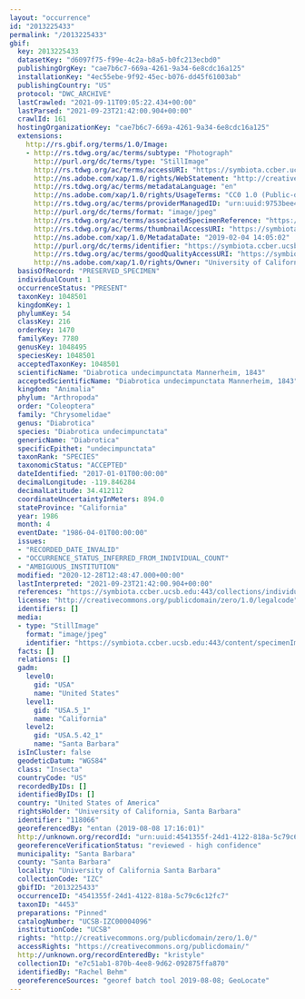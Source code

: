 ```yaml
---
layout: "occurrence"
id: "2013225433"
permalink: "/2013225433"
gbif:
  key: 2013225433
  datasetKey: "d6097f75-f99e-4c2a-b8a5-b0fc213ecbd0"
  publishingOrgKey: "cae7b6c7-669a-4261-9a34-6e8cdc16a125"
  installationKey: "4ec55ebe-9f92-45ec-b076-dd45f61003ab"
  publishingCountry: "US"
  protocol: "DWC_ARCHIVE"
  lastCrawled: "2021-09-11T09:05:22.434+00:00"
  lastParsed: "2021-09-23T21:42:00.904+00:00"
  crawlId: 161
  hostingOrganizationKey: "cae7b6c7-669a-4261-9a34-6e8cdc16a125"
  extensions:
    http://rs.gbif.org/terms/1.0/Image:
    - http://rs.tdwg.org/ac/terms/subtype: "Photograph"
      http://purl.org/dc/terms/type: "StillImage"
      http://rs.tdwg.org/ac/terms/accessURI: "https://symbiota.ccber.ucsb.edu:443/content/specimenImages/UCSB_IZC/UCSB-IZC00004/UCSB-IZC00004096_lg.jpg"
      http://ns.adobe.com/xap/1.0/rights/WebStatement: "http://creativecommons.org/publicdomain/zero/1.0/"
      http://rs.tdwg.org/ac/terms/metadataLanguage: "en"
      http://ns.adobe.com/xap/1.0/rights/UsageTerms: "CC0 1.0 (Public-domain)"
      http://rs.tdwg.org/ac/terms/providerManagedID: "urn:uuid:9753bee4-96fc-46e9-975e-ace1d2570560"
      http://purl.org/dc/terms/format: "image/jpeg"
      http://rs.tdwg.org/ac/terms/associatedSpecimenReference: "https://symbiota.ccber.ucsb.edu:443/collections/individual/index.php?occid=118066"
      http://rs.tdwg.org/ac/terms/thumbnailAccessURI: "https://symbiota.ccber.ucsb.edu:443/content/specimenImages/UCSB_IZC/UCSB-IZC00004/UCSB-IZC00004096_tn.jpg"
      http://ns.adobe.com/xap/1.0/MetadataDate: "2019-02-04 14:05:02"
      http://purl.org/dc/terms/identifier: "https://symbiota.ccber.ucsb.edu:443/content/specimenImages/UCSB_IZC/UCSB-IZC00004/UCSB-IZC00004096_lg.jpg"
      http://rs.tdwg.org/ac/terms/goodQualityAccessURI: "https://symbiota.ccber.ucsb.edu:443/content/specimenImages/UCSB_IZC/UCSB-IZC00004/UCSB-IZC00004096.jpg"
      http://ns.adobe.com/xap/1.0/rights/Owner: "University of California, Santa Barbara"
  basisOfRecord: "PRESERVED_SPECIMEN"
  individualCount: 1
  occurrenceStatus: "PRESENT"
  taxonKey: 1048501
  kingdomKey: 1
  phylumKey: 54
  classKey: 216
  orderKey: 1470
  familyKey: 7780
  genusKey: 1048495
  speciesKey: 1048501
  acceptedTaxonKey: 1048501
  scientificName: "Diabrotica undecimpunctata Mannerheim, 1843"
  acceptedScientificName: "Diabrotica undecimpunctata Mannerheim, 1843"
  kingdom: "Animalia"
  phylum: "Arthropoda"
  order: "Coleoptera"
  family: "Chrysomelidae"
  genus: "Diabrotica"
  species: "Diabrotica undecimpunctata"
  genericName: "Diabrotica"
  specificEpithet: "undecimpunctata"
  taxonRank: "SPECIES"
  taxonomicStatus: "ACCEPTED"
  dateIdentified: "2017-01-01T00:00:00"
  decimalLongitude: -119.846284
  decimalLatitude: 34.412112
  coordinateUncertaintyInMeters: 894.0
  stateProvince: "California"
  year: 1986
  month: 4
  eventDate: "1986-04-01T00:00:00"
  issues:
  - "RECORDED_DATE_INVALID"
  - "OCCURRENCE_STATUS_INFERRED_FROM_INDIVIDUAL_COUNT"
  - "AMBIGUOUS_INSTITUTION"
  modified: "2020-12-28T12:48:47.000+00:00"
  lastInterpreted: "2021-09-23T21:42:00.904+00:00"
  references: "https://symbiota.ccber.ucsb.edu:443/collections/individual/index.php?occid=118066"
  license: "http://creativecommons.org/publicdomain/zero/1.0/legalcode"
  identifiers: []
  media:
  - type: "StillImage"
    format: "image/jpeg"
    identifier: "https://symbiota.ccber.ucsb.edu:443/content/specimenImages/UCSB_IZC/UCSB-IZC00004/UCSB-IZC00004096_lg.jpg"
  facts: []
  relations: []
  gadm:
    level0:
      gid: "USA"
      name: "United States"
    level1:
      gid: "USA.5_1"
      name: "California"
    level2:
      gid: "USA.5.42_1"
      name: "Santa Barbara"
  isInCluster: false
  geodeticDatum: "WGS84"
  class: "Insecta"
  countryCode: "US"
  recordedByIDs: []
  identifiedByIDs: []
  country: "United States of America"
  rightsHolder: "University of California, Santa Barbara"
  identifier: "118066"
  georeferencedBy: "entan (2019-08-08 17:16:01)"
  http://unknown.org/recordId: "urn:uuid:4541355f-24d1-4122-818a-5c79c6c12fc7"
  georeferenceVerificationStatus: "reviewed - high confidence"
  municipality: "Santa Barbara"
  county: "Santa Barbara"
  locality: "University of California Santa Barbara"
  collectionCode: "IZC"
  gbifID: "2013225433"
  occurrenceID: "4541355f-24d1-4122-818a-5c79c6c12fc7"
  taxonID: "4453"
  preparations: "Pinned"
  catalogNumber: "UCSB-IZC00004096"
  institutionCode: "UCSB"
  rights: "http://creativecommons.org/publicdomain/zero/1.0/"
  accessRights: "https://creativecommons.org/publicdomain/"
  http://unknown.org/recordEnteredBy: "kristyle"
  collectionID: "e7c51ab1-870b-4ee8-9d62-092875ffa870"
  identifiedBy: "Rachel Behm"
  georeferenceSources: "georef batch tool 2019-08-08; GeoLocate"
---
```

